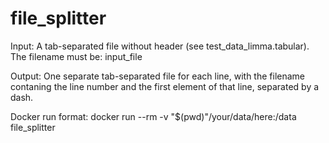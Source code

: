 # file_splitter

Input: A tab-separated file without header (see test_data_limma.tabular). The filename must be: input_file

Output: One separate tab-separated file for each line, with the filename contaning the line number and the first element of that line, separated by a dash.

Docker run format: docker run --rm -v "$(pwd)"/your/data/here:/data file_splitter
